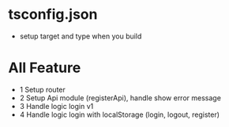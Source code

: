 # tsconfig.json    
- setup target and type when you build

# All Feature
 - 1 Setup router
 - 2 Setup Api module (registerApi), handle show error message
 - 3 Handle logic login v1
 - 4 Handle logic login with localStorage (login, logout, register)